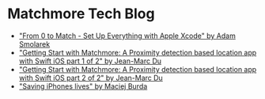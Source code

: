 # Matchmore Tech Blog

- ["From 0 to Match - Set Up Everything with Apple Xcode" by Adam Smolarek](https://github.com/matchmore/tech-blog/tree/master/20180329)
- ["Getting Start with Matchmore: A Proximity detection based location app with Swift iOS part 1 of 2" by Jean-Marc Du](https://github.com/matchmore/tech-blog/tree/master/20180403)
- ["Getting Start with Matchmore: A Proximity detection based location app with Swift iOS part 2 of 2" by Jean-Marc Du](https://github.com/matchmore/tech-blog/tree/master/20180411)
- ["Saving iPhones lives" by Maciej Burda](https://github.com/matchmore/tech-blog/tree/master/20180416)
